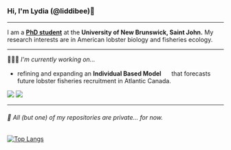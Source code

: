 ### Hi, I'm Lydia (@liddibee)👋

---

I am a <b>
<a href="https://lydiawhite.ca">PhD student</a></b> at the <b>University of New Brunswick, Saint John.</b> My research interests are in American lobster biology and fisheries ecology.

---

👩🏼‍💻 *I'm currently working on...*
- refining and expanding an **Individual Based Model** <img src="https://cdn.jsdelivr.net/gh/devicons/devicon/icons/r/r-original.svg" height=16px /> that forecasts future lobster fisheries recruitment in Atlantic Canada.

<a href="mailto:lydia.white@unb.ca"><img src="https://img.shields.io/badge/lydia.white@unb.ca-D14836?style=for-the-badge&logo=gmail&logoColor=white"/></a>
<a href="https://www.twitter.com/LWhiteScience"><img src="https://img.shields.io/badge/@LwhiteScience-1DA1F2?style=for-the-badge&logo=twitter&logoColor=white"/></a>

---

###### 🫣 All (but one) of my repositories are private... for now.

[![Top Langs](https://github-readme-stats.vercel.app/api/top-langs/?username=anuraghazra&layout=compact)](https://github.com/anuraghazra/github-readme-stats)

<!-- **liddibee/liddibee** is a ✨ _special_ ✨ repository because its `README.md` (this file) appears on your GitHub profile.

Here are some ideas to get you started:

- 🔭 I’m currently working on ...
- 🌱 I’m currently learning ...
- 👯 I’m looking to collaborate on ...
- 🤔 I’m looking for help with ...
- 💬 Ask me about ...
- 📫 How to reach me: ...
- 😄 Pronouns: ...
- ⚡ Fun fact: ...
-->
